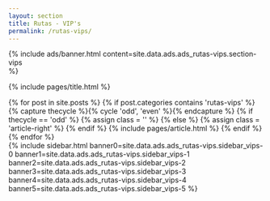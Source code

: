 ```yaml
---
layout: section
title: Rutas - VIP's
permalink: /rutas-vips/
---
```


{% 
  include ads/banner.html 
  content=site.data.ads.ads_rutas-vips.section-vips  
%}

{% include pages/title.html %}

<!-- blog post -->
<section class="section">
  <div class="container maxw">
    <div class="row">
      <div class="col-lg-9">
        {% for post in site.posts %}
        {% if post.categories contains 'rutas-vips' %}
        {% capture thecycle %}{% cycle 'odd', 'even' %}{% endcapture %}
        {% if thecycle == 'odd' %}
        {% assign class = '' %}
        {% else %}
        {% assign class = 'article-right' %}
        {% endif %}
          {% include pages/article.html %}
        {% endif %}
        {% endfor %}
      </div> 
      <div class="col-lg-3">
        {% 
					include sidebar.html 
					banner0=site.data.ads.ads_rutas-vips.sidebar_vips-0
					banner1=site.data.ads.ads_rutas-vips.sidebar_vips-1
					banner2=site.data.ads.ads_rutas-vips.sidebar_vips-2
					banner3=site.data.ads.ads_rutas-vips.sidebar_vips-3
					banner4=site.data.ads.ads_rutas-vips.sidebar_vips-4
					banner5=site.data.ads.ads_rutas-vips.sidebar_vips-5
				%}
      </div> 
    </div>
  </div>
</section>
<!-- /blog post -->